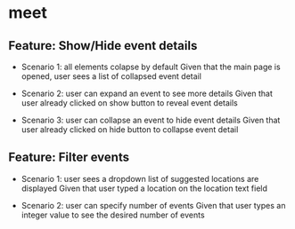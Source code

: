 # meet

## Feature: Show/Hide event details

  - Scenario 1: all elements colapse by default
     Given that the main page is opened, user sees a list of collapsed event detail
     
  - Scenario 2: user can expand an event to see more details
     Given that user already clicked on show button to reveal event details
     
  - Scenario 3: user can collapse an event to hide event details
     Given that user already clicked on hide button to collapse event detail
     

## Feature: Filter events 

  - Scenario 1: user sees a dropdown list of suggested locations are displayed 
     Given that user typed a location on the location text field
     
  - Scenario 2: user can specify number of events
     Given that user types an integer value to see the desired number of events 
     
    
